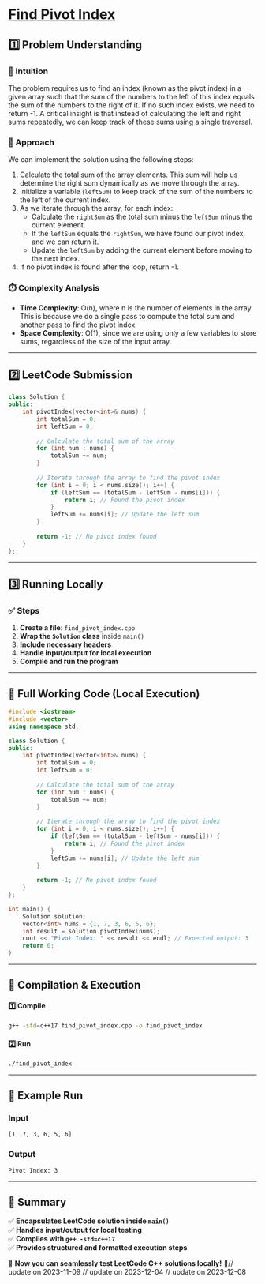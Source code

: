 # **[Find Pivot Index](https://leetcode.com/problems/find-pivot-index/description/)**  

## **1️⃣ Problem Understanding**  
### **📌 Intuition**  
The problem requires us to find an index (known as the pivot index) in a given array such that the sum of the numbers to the left of this index equals the sum of the numbers to the right of it. If no such index exists, we need to return -1. A critical insight is that instead of calculating the left and right sums repeatedly, we can keep track of these sums using a single traversal.

### **🚀 Approach**  
We can implement the solution using the following steps:  
1. Calculate the total sum of the array elements. This sum will help us determine the right sum dynamically as we move through the array.
2. Initialize a variable (`leftSum`) to keep track of the sum of the numbers to the left of the current index.
3. As we iterate through the array, for each index:
   - Calculate the `rightSum` as the total sum minus the `leftSum` minus the current element. 
   - If the `leftSum` equals the `rightSum`, we have found our pivot index, and we can return it.
   - Update the `leftSum` by adding the current element before moving to the next index.
4. If no pivot index is found after the loop, return -1.

### **⏱️ Complexity Analysis**  
- **Time Complexity**: O(n), where n is the number of elements in the array. This is because we do a single pass to compute the total sum and another pass to find the pivot index.
- **Space Complexity**: O(1), since we are using only a few variables to store sums, regardless of the size of the input array.

---  

## **2️⃣ LeetCode Submission**  
```cpp
class Solution {
public:
    int pivotIndex(vector<int>& nums) {
        int totalSum = 0;
        int leftSum = 0;
        
        // Calculate the total sum of the array
        for (int num : nums) {
            totalSum += num;
        }
        
        // Iterate through the array to find the pivot index
        for (int i = 0; i < nums.size(); i++) {
            if (leftSum == (totalSum - leftSum - nums[i])) {
                return i; // Found the pivot index
            }
            leftSum += nums[i]; // Update the left sum
        }
        
        return -1; // No pivot index found
    }
};  
```  

---  

## **3️⃣ Running Locally**  
### **✅ Steps**  
1. **Create a file**: `find_pivot_index.cpp`  
2. **Wrap the `Solution` class** inside `main()`  
3. **Include necessary headers**  
4. **Handle input/output for local execution**  
5. **Compile and run the program**  

---  

## **📝 Full Working Code (Local Execution)**  
```cpp
#include <iostream>
#include <vector>
using namespace std;

class Solution {
public:
    int pivotIndex(vector<int>& nums) {
        int totalSum = 0;
        int leftSum = 0;
        
        // Calculate the total sum of the array
        for (int num : nums) {
            totalSum += num;
        }
        
        // Iterate through the array to find the pivot index
        for (int i = 0; i < nums.size(); i++) {
            if (leftSum == (totalSum - leftSum - nums[i])) {
                return i; // Found the pivot index
            }
            leftSum += nums[i]; // Update the left sum
        }
        
        return -1; // No pivot index found
    }
};

int main() {
    Solution solution;
    vector<int> nums = {1, 7, 3, 6, 5, 6};
    int result = solution.pivotIndex(nums);
    cout << "Pivot Index: " << result << endl; // Expected output: 3
    return 0;
}  
```  

---  

## **🔧 Compilation & Execution**  
#### **1️⃣ Compile**  
```bash
g++ -std=c++17 find_pivot_index.cpp -o find_pivot_index
```  

#### **2️⃣ Run**  
```bash
./find_pivot_index
```  

---  

## **🎯 Example Run**  
### **Input**  
```
[1, 7, 3, 6, 5, 6]
```  
### **Output**  
```
Pivot Index: 3
```  

---  

## **📌 Summary**  
✅ **Encapsulates LeetCode solution inside `main()`**  
✅ **Handles input/output for local testing**  
✅ **Compiles with `g++ -std=c++17`**  
✅ **Provides structured and formatted execution steps**  

🚀 **Now you can seamlessly test LeetCode C++ solutions locally!** 🚀// update on 2023-11-09
// update on 2023-12-04
// update on 2023-12-08

